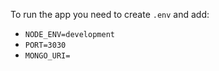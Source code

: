 To run the app you need to create `.env` and add:
* `NODE_ENV=development`
* `PORT=3030`
* `MONGO_URI=`